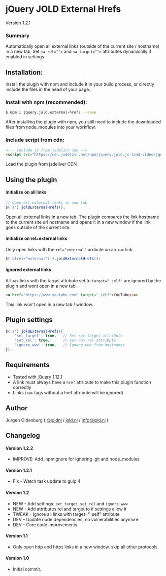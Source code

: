 # jQuery JOLD External Hrefs

Version 1.2.1

### Summary

Automatically open all external links (outside of the current site / hostname) in a new tab. 
Set `<a rel="">` and `<a target="">` attributes dynamically if enabled in settings 


## Installation:
Install the plugin with npm and include it in your build process, or directly include the files in the head of your page.

### Install with npm (recommended):

```bash
$ npm i jquery.jold.external-hrefs --save

```

After installing the plugin with npm, you still need to include the downloaded files from node_modules into your workflow.


### Include script from cdn:

```html
<!-- Include js from jsdelivr cdn -->
<script src="https://cdn.jsdelivr.net/npm/jquery.jold.js-load-video/jquery.jold.js-load-video.min.js"></script>

```

Load the plugin from jsdeliver CDN


## Using the plugin

#### Initialize on all links

```js
// Open all external links in new tab
$('a').joldExternalHrefs();
```

Open all external links in a new tab. The plugin compares the link hostname to the current site url hostname and opens it in a new window if the link goes outside of the current site.

#### Initialize on rel=external links

Only open links with the `rel="external"` arribute on an `<a>` link.

```js
$('a[rel="external"]').joldExternalHrefs();
 ```

#### Ignored external links
All `<a>` links with the target attribute set to `target="_self"` are ignored by the plugin and wont open in a new tab.

```html
<a href="https://www.youtube.com" target="_self">YouTube</a>
```

This link won't open in a new tab / window.

## Plugin settings

```js
$('a').joldExternalHrefs({
    'set_target': true,   // Set <a> target attribute
    'set_rel': true,      // Set <a> rel attribute
    'ignore_www': true,   // Ignore www from hostnames
});
```


## Requirements

- Tested with jQuery 1.12.1
- A link must always have a `href` attribute to make this plugin function correctly
- Links (`<a>` tags without a href attribute will be ignored)


## Author

Jurgen Oldenburg ( [@joldnl](http://twitter.com/joldnl) / [jold.nl](https://www.jold.nl) / [info@jold.nl](info@jold.nl) )

## Changelog


#### Version 1.2.2

* IMPROVE: Add .npmignore for ignoring .git and node_modules


#### Version 1.2.1

* Fix - Watch task update to gulp 4


#### Version 1.2

* NEW - Add settings: `set_target`, `set_rel` and `ignore_www`
* NEW - Add attributes rel and target to <a> if settings allow it
* TWEAK - Ignore all links with target="_self" attribute
* DEV - Update node dependencies, no vulnerabilities anymore
* DEV - Core code improvements


#### Version 1.1

* Only open http and https links in a new window, skip all other protocols.


#### Version 1.0

* Initial commit.
